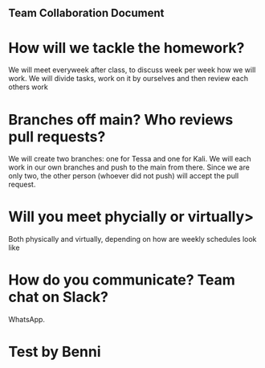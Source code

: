 ## Team Collaboration Document

# How will we tackle the homework? 

We will meet everyweek after class, to discuss week per week how we will work. We will divide tasks, work on it by ourselves and then review each others work 

# Branches off main? Who reviews pull requests? 

We will create two branches: one for Tessa and one for Kali. We will each work in our own branches and push to the main from there. Since we are only two, the other person (whoever did not push) will accept the pull request. 

# Will you meet phycially or virtually> 

Both physically and virtually, depending on how are weekly schedules look like

# How do you communicate? Team chat on Slack? 

WhatsApp.

# Test by Benni
